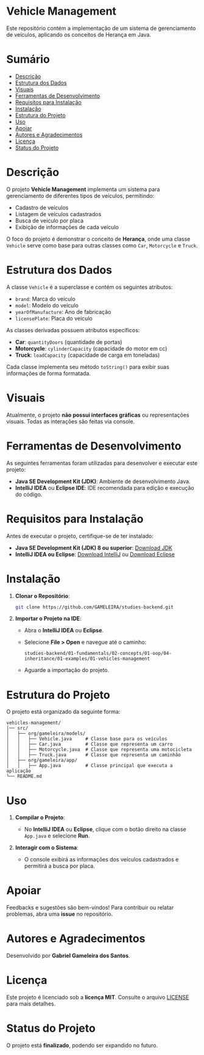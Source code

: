 # Vehicle Management

Este repositório contém a implementação de um sistema de gerenciamento de veículos, aplicando os conceitos de Herança em Java.

# Sumário

- [Descrição](#descrição)
- [Estrutura dos Dados](#estrutura-dos-dados)
- [Visuais](#visuais)
- [Ferramentas de Desenvolvimento](#ferramentas-de-desenvolvimento)
- [Requisitos para Instalação](#requisitos-para-instalação)
- [Instalação](#instalação)
- [Estrutura do Projeto](#estrutura-do-projeto)
- [Uso](#uso)
- [Apoiar](#apoiar)
- [Autores e Agradecimentos](#autores-e-agradecimentos)
- [Licença](#licença)
- [Status do Projeto](#status-do-projeto)

# Descrição

O projeto **Vehicle Management** implementa um sistema para gerenciamento de diferentes tipos de veículos, permitindo:

- Cadastro de veículos
- Listagem de veículos cadastrados
- Busca de veículo por placa
- Exibição de informações de cada veículo

O foco do projeto é demonstrar o conceito de **Herança**, onde uma classe `Vehicle` serve como base para outras classes como `Car`, `Motorcycle` e `Truck`.

# Estrutura dos Dados

A classe `Vehicle` é a superclasse e contém os seguintes atributos:

- `brand`: Marca do veículo
- `model`: Modelo do veículo
- `yearOfManufacture`: Ano de fabricação
- `licensePlate`: Placa do veículo

As classes derivadas possuem atributos específicos:

- **Car**: `quantityDoors` (quantidade de portas)
- **Motorcycle**: `cylinderCapacity` (capacidade do motor em cc)
- **Truck**: `loadCapacity` (capacidade de carga em toneladas)

Cada classe implementa seu método `toString()` para exibir suas informações de forma formatada.

# Visuais

Atualmente, o projeto **não possui interfaces gráficas** ou representações visuais. Todas as interações são feitas via console.

# Ferramentas de Desenvolvimento

As seguintes ferramentas foram utilizadas para desenvolver e executar este projeto:

- **Java SE Development Kit (JDK)**: Ambiente de desenvolvimento Java.
- **IntelliJ IDEA** ou **Eclipse IDE**: IDE recomendada para edição e execução do código.

# Requisitos para Instalação

Antes de executar o projeto, certifique-se de ter instalado:

- **Java SE Development Kit (JDK) 8 ou superior**: [Download JDK](https://www.oracle.com/java/technologies/javase-jdk8-downloads.html)
- **IntelliJ IDEA ou Eclipse**: [Download IntelliJ](https://www.jetbrains.com/idea/) ou [Download Eclipse](https://www.eclipse.org/downloads/)

# Instalação

1. **Clonar o Repositório**:

   ```sh
   git clone https://github.com/GAMELEIRA/studies-backend.git
   ```

2. **Importar o Projeto na IDE**:

   - Abra o **IntelliJ IDEA** ou **Eclipse**.
   - Selecione **File > Open** e navegue até o caminho:

     ```
     studies-backend/01-fundamentals/02-concepts/01-oop/04-inheritance/01-examples/01-vehicles-management
     ```
   - Aguarde a importação do projeto.

# Estrutura do Projeto

O projeto está organizado da seguinte forma:

```
vehicles-management/
│── src/
│   ├── org/gameleira/models/
│   │   ├── Vehicle.java     # Classe base para os veículos
│   │   ├── Car.java         # Classe que representa um carro
│   │   ├── Motorcycle.java  # Classe que representa uma motocicleta
│   │   ├── Truck.java       # Classe que representa um caminhão
│   ├── org/gameleira/app/
│   │   ├── App.java         # Classe principal que executa a aplicação
└── README.md
```

# Uso

1. **Compilar o Projeto**:

   - No **IntelliJ IDEA** ou **Eclipse**, clique com o botão direito na classe `App.java` e selecione **Run**.

2. **Interagir com o Sistema**:

   - O console exibirá as informações dos veículos cadastrados e permitirá a busca por placa.

# Apoiar

Feedbacks e sugestões são bem-vindos! Para contribuir ou relatar problemas, abra uma **issue** no repositório.

# Autores e Agradecimentos

Desenvolvido por **Gabriel Gameleira dos Santos**.

# Licença

Este projeto é licenciado sob a **licença MIT**. Consulte o arquivo [LICENSE](LICENSE) para mais detalhes.

# Status do Projeto

O projeto está **finalizado**, podendo ser expandido no futuro.